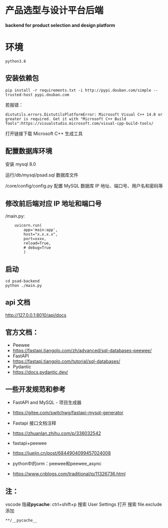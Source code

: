 <!--
 * @Author: 嘉欣 罗 2592734121@qq.com
 * @Date: 2022-12-22 12:49:07
 * @LastEditors: 嘉欣 罗 2592734121@qq.com
 * @LastEditTime: 2022-12-26 19:53:56
 * @FilePath: \psad-backend\README.md
 * @Description: 这是默认设置,请设置`customMade`, 打开koroFileHeader查看配置 进行设置: https://github.com/OBKoro1/koro1FileHeader/wiki/%E9%85%8D%E7%BD%AE
-->

# 产品选型与设计平台后端

#### backend for product selection and design platform

# 环境

```
python3.8
```

## 安装依赖包

```
pip install -r requirements.txt -i http://pypi.douban.com/simple --trusted-host pypi.douban.com
```

若报错：

```
distutils.errors.DistutilsPlatformError: Microsoft Visual C++ 14.0 or greater is required. Get it with "Microsoft C++ Build Tools":https://visualstudio.microsoft.com/visual-cpp-build-tools/
```

打开链接下载 Microsoft C++ 生成工具

## 配置数据库环境

安装 mysql 8.0

运行/db/mysql/psad.sql 数据库文件

/core/config/config.py 配置 MySQL 数据库 IP 地址、端口号、用户名和密码等

## 修改前后端对应 IP 地址和端口号

/main.py:

```
    uvicorn.run(
        app='main:app',
        host="x.x.x.x",
        port=xxxx,
        reload=True,
        # debug=True
        )
```

## 启动

```
cd psad-backend
python ./main.py
```

## api 文档

http://127.0.0.1:8010/api/docs

## 官方文档：

- Peewee
- https://fastapi.tiangolo.com/zh/advanced/sql-databases-peewee/
- FastAPI
- https://fastapi.tiangolo.com/tutorial/sql-databases/
- Pydantic
- https://docs.pydantic.dev/

## 一些开发规范和参考

- FastAPI and MySQL - 项目生成器
- https://gitee.com/switchwg/fastapi-mysql-generator

- Fastapi 接口文档注释
- https://zhuanlan.zhihu.com/p/336032542

- fastapi+peewee
- https://juejin.cn/post/6844904099457024008

- python中的orm：peewee和peewee_async
- https://www.cnblogs.com/traditional/p/11326736.html
## 注：

vscode 隐藏**pycache**:
ctrl+shift+p 搜索 User Settings 打开
搜索 file.exclude
添加

```
**/__pycache__
```
